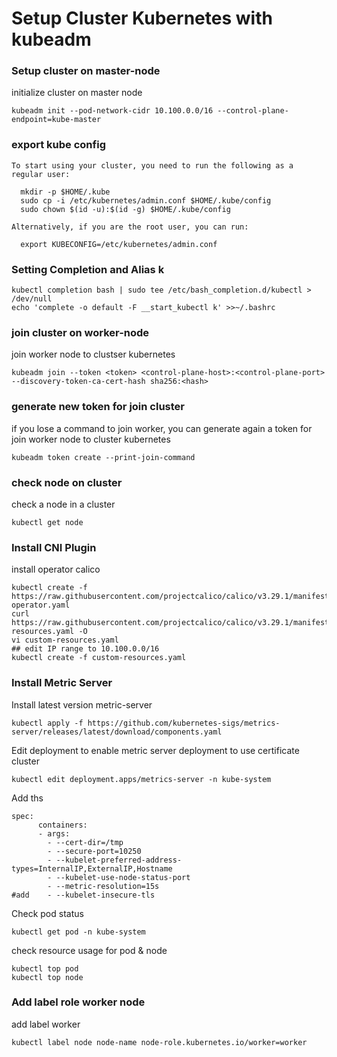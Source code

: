 # Setup Cluster Kubernetes with kubeadm
### Setup cluster on master-node
initialize cluster on master node
```
kubeadm init --pod-network-cidr 10.100.0.0/16 --control-plane-endpoint=kube-master
```

### export kube config
```
To start using your cluster, you need to run the following as a regular user:

  mkdir -p $HOME/.kube
  sudo cp -i /etc/kubernetes/admin.conf $HOME/.kube/config
  sudo chown $(id -u):$(id -g) $HOME/.kube/config

Alternatively, if you are the root user, you can run:

  export KUBECONFIG=/etc/kubernetes/admin.conf
```

### Setting Completion and Alias k
```
kubectl completion bash | sudo tee /etc/bash_completion.d/kubectl > /dev/null
echo 'complete -o default -F __start_kubectl k' >>~/.bashrc

```

### join cluster on worker-node
join worker node to clustser kubernetes
```
kubeadm join --token <token> <control-plane-host>:<control-plane-port> --discovery-token-ca-cert-hash sha256:<hash>
```

### generate new token for join cluster
if you lose a command to join worker, you can generate again a token for join worker node to cluster kubernetes
```
kubeadm token create --print-join-command
```

### check node on cluster
check a node in a cluster
```
kubectl get node
```

### Install CNI Plugin
install operator calico
```
kubectl create -f https://raw.githubusercontent.com/projectcalico/calico/v3.29.1/manifests/tigera-operator.yaml
curl https://raw.githubusercontent.com/projectcalico/calico/v3.29.1/manifests/custom-resources.yaml -O
vi custom-resources.yaml
## edit IP range to 10.100.0.0/16
kubectl create -f custom-resources.yaml
```

### Install Metric Server
Install latest version metric-server
```
kubectl apply -f https://github.com/kubernetes-sigs/metrics-server/releases/latest/download/components.yaml
```
Edit deployment to enable metric server deployment to use certificate cluster
```
kubectl edit deployment.apps/metrics-server -n kube-system
```
Add ths
```
spec:
      containers:
      - args:
        - --cert-dir=/tmp
        - --secure-port=10250
        - --kubelet-preferred-address-types=InternalIP,ExternalIP,Hostname
        - --kubelet-use-node-status-port
        - --metric-resolution=15s
#add    - --kubelet-insecure-tls
```

Check pod status
```
kubectl get pod -n kube-system
```

check resource usage for pod & node
```
kubectl top pod
kubectl top node
```

### Add label role worker node
add label worker
```
kubectl label node node-name node-role.kubernetes.io/worker=worker
```
